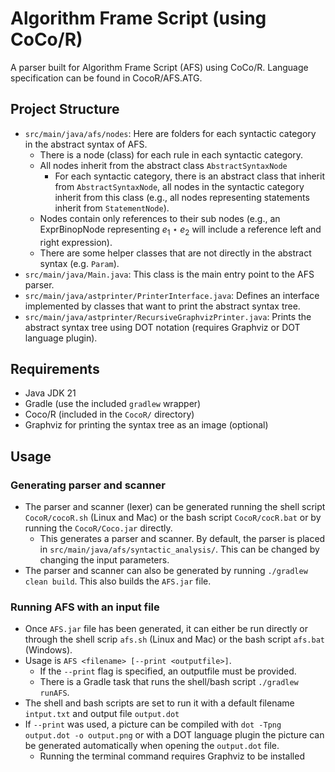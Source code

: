 # Algorithm Frame Script (using CoCo/R)

A parser built for Algorithm Frame Script (AFS) using CoCo/R. Language specification can be found in CocoR/AFS.ATG.

## Project Structure
- `src/main/java/afs/nodes`: Here are folders for each syntactic category in the abstract syntax of AFS.
  - There is a node (class) for each rule in each syntactic category.
  - All nodes inherit from the abstract class `AbstractSyntaxNode`
    - For each syntactic category, there is an abstract class that inherit from `AbstractSyntaxNode`, all nodes in the syntactic category inherit from this class (e.g., all nodes representing statements inherit from `StatementNode`).
  - Nodes contain only references to their sub nodes (e.g., an ExprBinopNode representing $e_{1} \star e_{2}$ will include a reference left and right expression).
  - There are some helper classes that are not directly in the abstract syntax (e.g. `Param`).
- `src/main/java/Main.java`: This class is the main entry point to the AFS parser.
- `src/main/java/astprinter/PrinterInterface.java`: Defines an interface implemented by classes that want to print the abstract syntax tree.
- `src/main/java/astprinter/RecursiveGraphvizPrinter.java`: Prints the abstract syntax tree using DOT notation (requires Graphviz or DOT language plugin).

## Requirements
- Java JDK 21
- Gradle (use the included `gradlew` wrapper)
- Coco/R (included in the `CocoR/` directory)
- Graphviz for printing the syntax tree as an image (optional)

## Usage
### Generating parser and scanner
- The parser and scanner (lexer) can be generated running the shell script `CocoR/cocoR.sh` (Linux and Mac) or the bash script `CocoR/cocR.bat` or by running the `CocoR/Coco.jar` directly.
  - This generates a parser and scanner. By default, the parser is placed in `src/main/java/afs/syntactic_analysis/`. This can be changed by changing the input parameters.
- The parser and scanner can also be generated by running `./gradlew clean build`. This also builds the `AFS.jar` file.

### Running AFS with an input file
- Once `AFS.jar` file has been generated, it can either be run directly or through the shell scrip `afs.sh` (Linux and Mac) or the bash script `afs.bat` (Windows).
- Usage is `AFS <filename> [--print <outputfile>]`.
  - If the `--print` flag is specified, an outputfile must be provided.
  - There is a Gradle task that runs the shell/bash script `./gradlew runAFS`.
- The shell and bash scripts are set to run it with a default filename `intput.txt` and output file `output.dot`
- If `--print` was used, a picture can be compiled with `dot -Tpng output.dot -o output.png` or with a DOT language plugin the picture can be generated automatically when opening the `output.dot` file.
  - Running the terminal command requires Graphviz to be installed